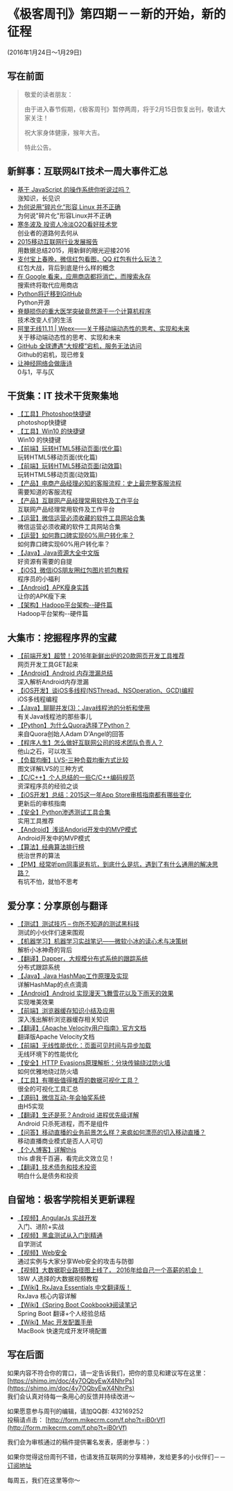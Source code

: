 # 《极客周刊》第四期－－新的开始，新的征程

(2016年1月24日～1月29日)

## 写在前面

>敬爱的读者朋友：
>  
>由于进入春节假期，《极客周刊》暂停两周，将于2月15日恢复出刊，敬请大家关注！
>
>祝大家身体健康，猴年大吉。
>
>特此公告。

## 新鲜事：互联网&IT技术一周大事件汇总

- [基于 JavaScript 的操作系统你听说过吗？](http://www.oschina.net/news/70276/nodeos-the-javascript) 
<br>涨知识，长见识
- [为何说用“碎片化”形容 Linux 并不正确](http://www.oschina.net/news/70245/it-is-not-correct-to-describe-linux-with-fragmentation) 
<br>为何说"碎片化"形容Linux并不正确
- [寒冬波及 投资人冷淡O2O看好技术党](http://www.devstore.cn/new/newInfo/17117.html) 
<br>创业者的道路何去何从
- [2015移动互联网行业发展报告](https://www.talkingdata.com/index/files/2016-01/1453260223119.pdf) 
<br>用数据总结2015，用新鲜的眼光迎接2016
- [支付宝上春晚，微信红包看图，QQ 红包有什么玩法？](http://36kr.com/p/5042793.html) 
<br>红包大战，背后到底是什么样的概念
- [在 Google 看来，应用商店都将消亡，而搜索永存](http://www.geekpark.net/topics/214552) 
<br>搜索终将取代应用商店
- [Python将迁移到GitHub](http://www.infoq.com/cn/news/2016/01/python-moving-to-github) 
<br>Python开源
- [脊髓损伤的重大医学突破竟然源于一个计算机程序](http://blog.jobbole.com/97651/) 
<br>技术改变人们的生活
- [阿里无线11.11 | Weex——关于移动端动态性的思考、实现和未来 ](http://www.oschina.net/news/69238/2015-top-ten-emerging-open-source-projects) 
<br>关于移动端动态性的思考、实现和未来
- [GitHub 全球遭遇“大规模”宕机，服务无法访问](http://www.oschina.net/news/70289/github-down) 
<br>Github的宕机，现已修复
- [让神经网络会做唐诗](http://zhengwy.com/neural-network-for-tangshi/)
<br>0与1，平与仄

## 干货集：IT 技术干货聚集地

- [【工具】Photoshop快捷键](http://www.w3cfuns.com/notes/18165/61eca150fcf4ab2590c01dd3d6514c1d)
<br>photoshop快捷键
- [【工具】Win10 的快捷键](http://www.w3cfuns.com/notes/18165/7f9125f263ab0557a262bef8d62c2579)
<br>Win10 的快捷键
- [【前端】玩转HTML5移动页面(优化篇)](http://isux.tencent.com/play-with-html5-optimize.html)
<br>玩转HTML5移动页面(优化篇)
- [【前端】玩转HTML5移动页面(动效篇)](http://isux.tencent.com/play-with-html5-animate.html)
<br>玩转HTML5移动页面(动效篇)
- [【产品】电商产品经理必知的客服流程：史上最完整客服流程](http://www.woshipm.com/xiazai/264455.html)
<br>需要知道的客服流程	
- [【产品】互联网产品经理常用软件及工作平台](http://www.woshipm.com/xiazai/32820.html)
<br>互联网产品经理常用软件及工作平台
- [【运营】微信运营必须收藏的软件工具网站合集](http://www.woshipm.com/xiazai/151853.html)
<br>微信运营必须收藏的软件工具网站合集
- [【运营】如何靠口碑实现60%用户转化率？](http://www.woshipm.com/xiazai/114431.html)
<br>如何靠口碑实现60%用户转化率？
- [【Java】Java资源大全中文版](http://www.finalshares.com/read-6740?from=jike)
<br>好资源有需要的自提
- [【iOS】微信iOS朋友圈红包图片抓包教程](http://music4kid.github.io//ios/2016/01/26/tcpdump-wc/?hmsr=toutiao.io&utm_medium=toutiao.io&utm_source=toutiao.io)
<br>程序员的小福利
- [【Android】APK瘦身实践](http://www.jayfeng.com/2015/12/29/APK%E7%98%A6%E8%BA%AB%E5%AE%9E%E8%B7%B5//)
<br>让你的APK瘦下来
- [【架构】Hadoop平台架构--硬件篇](http://www.itweet.cn/2016/01/26/Hadoop-Hardware-Planning/?hmsr=toutiao.io&utm_medium=toutiao.io&utm_source=toutiao.io)
<br>Hadoop平台架构--硬件篇

## 大集市：挖掘程序界的宝藏 

- [【前端开发】超赞！2016年新鲜出炉的20款网页开发工具推荐](http://www.uisdc.com/2016-20-web-developer-tools)
<br>网页开发工具GET起来
- [【Android】Android 内存泄漏总结](https://yq.aliyun.com/articles/3009)
<br>深入解析Android内存泄漏
- [【iOS开发】谈iOS多线程(NSThread、NSOperation、GCD)编程](http://www.jianshu.com/p/6e6f4e005a0b)
<br>iOS多线程编程
- [【Java】聊聊并发(3)：Java线程池的分析和使用](http://ifeve.com/java-threadpool/)
<br>有关Java线程池的那些事儿
- [【Python】为什么Quora选择了Python？](http://codingpy.com/article/why-quora-chooses-python/)
<br>来自Quora创始人Adam D'Angel的回答
- [【程序人生】怎么做好互联网公司的技术团队负责人？](https://www.zhihu.com/question/39421456/answer/81233608)
<br>他山之石，可以攻玉
- [【负载均衡】LVS-三种负载均衡方式比较](http://my.oschina.net/leeypp1/blog/294807)
<br>图文详解LVS的三种方式
- [【C/C++】个人总结的一些C/C++编码规范](http://blog.csdn.net/liyuefeilong/article/details/50560564)
<br>资深程序员的经验之谈
- [【iOS开发】总结：2015这一年App Store审核指南都有哪些变化](http://www.cocoachina.com/appstore/20160125/15089.html)
<br>更新后的审核指南
- [【安全】Python渗透测试工具合集](http://www.freebuf.com/tools/94777.html)
<br>实用工具推荐
- [【Android】浅谈Andorid开发中的MVP模式](http://mp.weixin.qq.com/s?__biz=MjM5NDkxMTgyNw==&mid=404577331&idx=1&sn=e92bf72c490d728470378e4ee1953a80&scene=0#wechat_redirect)
<br>Android开发中的MVP模式
- [【算法】经典算法排行榜](http://mp.weixin.qq.com/s?__biz=MzA3NzM2Mjc4Mw==&mid=401632082&idx=1&sn=f845ca1493dda2731593bb0453f8dadc#rd)
<br>统治世界的算法
- [【PM】经常听pm同事说有坑，到底什么是坑，遇到了有什么通用的解决思路？](http://www.pmcaff.com/entry?id=1000000000138325)
<br>有坑不怕，就怕不思考

## 爱分享：分享原创与翻译

- [【测试】测试技巧 – 你所不知道的测试黑科技](http://blog.chengdazhi.com/index.php/58)
<br>测试的小伙伴们速来围观
- [【机器学习】机器学习实战笔记——微软小冰的读心术与决策树](http://blog.csdn.net/geekmanong/article/details/50570988)
<br>解析小冰神奇的背后
- [【翻译】Dapper，大规模分布式系统的跟踪系统](http://bigbully.github.io/Dapper-translation/?f=tt)
<br>分布式跟踪系统
- [【Java】Java HashMap工作原理及实现](http://yikun.github.io/2015/04/01/Java-HashMap%E5%B7%A5%E4%BD%9C%E5%8E%9F%E7%90%86%E5%8F%8A%E5%AE%9E%E7%8E%B0/)
<br>详解HashMap的点点滴滴
- [【Android】Android 实现漫天飞舞雪花以及下雨天的效果](http://blog.csdn.net/qq_16064871/article/details/50603105)
<br>实现唯美效果
- [【前端】浏览器缓存知识小结及应用](http://www.cnblogs.com/lyzg/p/5125934.html?f=tt)
<br>深入浅出解析浏览器缓存相关知识
- [【翻译】《Apache Velocity用户指南》官方文档](http://ifeve.com/apache-velocity-dev/)
<br>翻译版Apache Velocity文档
- [【前端】无线性能优化：页面可见时间与异步加载](http://taobaofed.org/blog/2016/01/20/mobile-wpo-pageshow-async/)
<br>无线环境下的性能优化
- [【安全】HTTP Evasions原理解析：分块传输绕过防火墙](http://www.freebuf.com/articles/network/94506.html)
<br>如何优雅地绕过防火墙
- [【工具】有哪些值得推荐的数据可视化工具？](https://www.zhihu.com/question/19929609/noti-answers?group_id=675685290043539456)
<br>很全的可视化工具汇总
- [【源码】微信互动-年会抽奖系统](https://github.com/deyongz/lottery-new-year)
<br>由H5实现
- [【翻译】生还是死？Android 进程优先级详解](http://chinagdg.org/2016/01/生还是死？android-进程优先级详解/)
<br>Android 只杀死进程，而不是组件
- [【问答】移动直播的业务前景怎么样？来疯如何漂亮的切入移动直播？](http://www.pmcaff.com/entry?id=1000000000151879)
<br>移动直播商业模式是否人人可切
- [【个人博客】详解this](http://www.cnblogs.com/Wayou/p/all-this.html)
<br>this 虐我千百遍，看完此文效立见！
- [【翻译】技术债务和技术投资](http://www.labazhou.net/)
<br>明白什么是债务和投资

## 自留地：极客学院相关更新课程

- [【视频】AngularJs 实战开发](http://ke.jikexueyuan.com/xilie/17)
<br>入门、进阶+实战
- [【视频】黑盒测试从入门到精通](http://ke.jikexueyuan.com/xilie/353)
<br>自学测试
- [【视频】Web安全](http://ke.jikexueyuan.com/xilie/115)
<br>通过实例与大家分享Web安全的攻击与防御
- [【视频】大数据职业路径图上线了， 2016年给自己一个高薪的机会！](http://ke.jikexueyuan.com/zhiye/bigdata/?huodong=banner_0127)
<br>18W 人选择的大数据视频教程
- [【Wiki】RxJava Essentials 中文翻译版！](http://wiki.jikexueyuan.com/project/rxjava/)
<br>RxJava 核心内容详解
- [【Wiki】《Spring Boot Cookbook》阅读笔记](http://wiki.jikexueyuan.com/project/spring-boot/)
<br>Spring Boot 翻译+个人经验总结
- [【Wiki】Mac 开发配置手册](http://ke.jikexueyuan.com/zhiye/bigdata/?huodong=banner_0127)
<br>MacBook 快速完成开发环境配置

## 写在后面

如果内容不符合你的胃口，请一定告诉我们，把你的意见和建议写在这里： [https://shimo.im/doc/4y7OQbyEwX4NhrPs](https://shimo.im/doc/4y7OQbyEwX4NhrPs)   
我们会认真对待每一条用心的反馈并持续改进～

如果愿意参与周刊的编辑，请加QQ群: 432169252   
投稿请点击： [http://form.mikecrm.com/f.php?t=iB0rVf](http://form.mikecrm.com/f.php?t=iB0rVf)   

我们会为审核通过的稿件提供署名发表，感谢参与：）   

如果你觉得这份周刊不错，也请发扬互联网的分享精神，发给更多的小伙伴们－－[订阅地址](http://list.qq.com/cgi-bin/qf_invite?id=83392b8505dd16951d180f02fe45e724a4f0c455983ca581)

每周五，我们在这里等你～

